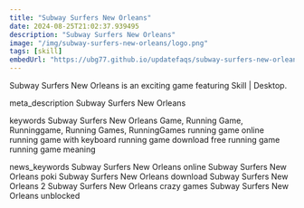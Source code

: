 ```yaml
---
title: "Subway Surfers New Orleans"
date: 2024-08-25T21:02:37.939495
description: "Subway Surfers New Orleans"
image: "/img/subway-surfers-new-orleans/logo.png"
tags: [skill]
embedUrl: "https://ubg77.github.io/updatefaqs/subway-surfers-new-orleans/"
---
```


Subway Surfers New Orleans is an exciting game featuring Skill | Desktop.

meta_description
Subway Surfers New Orleans


keywords
Subway Surfers New Orleans Game, Running Game, Runninggame, Running Games, RunningGames running game online running game with keyboard running game download free running game running game meaning


news_keywords
Subway Surfers New Orleans online Subway Surfers New Orleans poki Subway Surfers New Orleans download Subway Surfers New Orleans 2 Subway Surfers New Orleans crazy games Subway Surfers New Orleans unblocked
